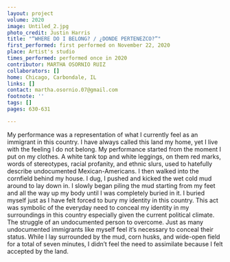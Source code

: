 ```yaml
---
layout: project
volume: 2020
image: Untiled_2.jpg
photo_credit: Justin Harris
title: "“WHERE DO I BELONG? / ¿DONDE PERTENEZCO?”"
first_performed: first performed on November 22, 2020
place: Artist's studio
times_performed: performed once in 2020
contributor: MARTHA OSORNIO RUIZ
collaborators: []
home: Chicago, Carbondale, IL
links: []
contact: martha.osornio.07@gmail.com
footnote: ''
tags: []
pages: 630-631

---
```


My performance was a representation of what I currently feel as an immigrant in this country. I have always called this land my home, yet I live with the feeling I do not belong. My performance started from the moment I put on my clothes. A white tank top and white leggings, on them red marks, words of stereotypes, racial profanity, and ethnic slurs, used to hatefully describe undocumented Mexican-Americans. I then walked into the cornfield behind my house. I dug, I pushed and kicked the wet cold mud around to lay down in. I slowly began piling the mud starting from my feet and all the way up my body until I was completely buried in it. I buried myself just as I have felt forced to bury my identity in this country.  This act was symbolic of the everyday need to conceal my identity in my surroundings in this country especially given the current political climate. The struggle of an undocumented person to overcome. Just as many undocumented immigrants like myself feel it’s necessary to conceal their status. While I lay surrounded by the mud, corn husks, and wide-open field for a total of seven minutes, I didn’t feel the need to assimilate because I felt accepted by the land.

